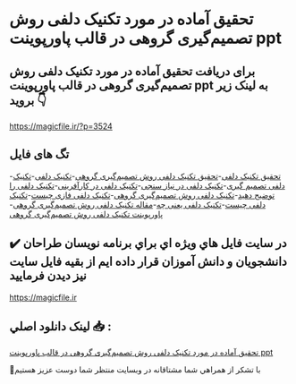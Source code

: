 # تحقیق آماده در مورد تکنیک دلفی روش تصمیم‌گیری گروهی در قالب پاورپوینت ppt

## برای دریافت تحقیق آماده در مورد تکنیک دلفی روش تصمیم‌گیری گروهی در قالب پاورپوینت ppt به لینک زیر بروید 👇

https://magicfile.ir/?p=3524

## تگ های فایل

-[تحقیق تکنیک دلفی](https://magicfile.ir/product/%d8%aa%d8%ad%d9%82%db%8c%d9%82-%d8%aa%da%a9%d9%86%db%8c%da%a9-%d8%af%d9%84%d9%81%db%8c-%d8%b1%d9%88%d8%b4-%d8%aa%d8%b5%d9%85%db%8c%d9%85%da%af%db%8c%d8%b1%db%8c-%da%af%d8%b1%d9%88%d9%87%db%8c-%d9%be%d8%a7%d9%88%d8%b1%d9%be%d9%88%db%8c%d9%86%d8%aa/)-[تحقیق تکنیک دلفی روش تصمیم‌گیری گروهی](https://magicfile.ir/product/%d8%aa%d8%ad%d9%82%db%8c%d9%82-%d8%aa%da%a9%d9%86%db%8c%da%a9-%d8%af%d9%84%d9%81%db%8c-%d8%b1%d9%88%d8%b4-%d8%aa%d8%b5%d9%85%db%8c%d9%85%da%af%db%8c%d8%b1%db%8c-%da%af%d8%b1%d9%88%d9%87%db%8c-%d9%be%d8%a7%d9%88%d8%b1%d9%be%d9%88%db%8c%d9%86%d8%aa/)-[تکنیک دلفی](https://magicfile.ir/product/%d8%aa%d8%ad%d9%82%db%8c%d9%82-%d8%aa%da%a9%d9%86%db%8c%da%a9-%d8%af%d9%84%d9%81%db%8c-%d8%b1%d9%88%d8%b4-%d8%aa%d8%b5%d9%85%db%8c%d9%85%da%af%db%8c%d8%b1%db%8c-%da%af%d8%b1%d9%88%d9%87%db%8c-%d9%be%d8%a7%d9%88%d8%b1%d9%be%d9%88%db%8c%d9%86%d8%aa/)-[تکنیک دلفی تصمیم گیری](https://magicfile.ir/product/%d8%aa%d8%ad%d9%82%db%8c%d9%82-%d8%aa%da%a9%d9%86%db%8c%da%a9-%d8%af%d9%84%d9%81%db%8c-%d8%b1%d9%88%d8%b4-%d8%aa%d8%b5%d9%85%db%8c%d9%85%da%af%db%8c%d8%b1%db%8c-%da%af%d8%b1%d9%88%d9%87%db%8c-%d9%be%d8%a7%d9%88%d8%b1%d9%be%d9%88%db%8c%d9%86%d8%aa/)-[تکنیک دلفی در نیاز سنجی](https://magicfile.ir/product/%d8%aa%d8%ad%d9%82%db%8c%d9%82-%d8%aa%da%a9%d9%86%db%8c%da%a9-%d8%af%d9%84%d9%81%db%8c-%d8%b1%d9%88%d8%b4-%d8%aa%d8%b5%d9%85%db%8c%d9%85%da%af%db%8c%d8%b1%db%8c-%da%af%d8%b1%d9%88%d9%87%db%8c-%d9%be%d8%a7%d9%88%d8%b1%d9%be%d9%88%db%8c%d9%86%d8%aa/)-[تکنیک دلفی در کارآفرینی](https://magicfile.ir/product/%d8%aa%d8%ad%d9%82%db%8c%d9%82-%d8%aa%da%a9%d9%86%db%8c%da%a9-%d8%af%d9%84%d9%81%db%8c-%d8%b1%d9%88%d8%b4-%d8%aa%d8%b5%d9%85%db%8c%d9%85%da%af%db%8c%d8%b1%db%8c-%da%af%d8%b1%d9%88%d9%87%db%8c-%d9%be%d8%a7%d9%88%d8%b1%d9%be%d9%88%db%8c%d9%86%d8%aa/)-[تکنیک دلفی را توضیح دهید](https://magicfile.ir/product/%d8%aa%d8%ad%d9%82%db%8c%d9%82-%d8%aa%da%a9%d9%86%db%8c%da%a9-%d8%af%d9%84%d9%81%db%8c-%d8%b1%d9%88%d8%b4-%d8%aa%d8%b5%d9%85%db%8c%d9%85%da%af%db%8c%d8%b1%db%8c-%da%af%d8%b1%d9%88%d9%87%db%8c-%d9%be%d8%a7%d9%88%d8%b1%d9%be%d9%88%db%8c%d9%86%d8%aa/)-[تکنیک دلفی روش تصمیم‌گیری گروهی](https://magicfile.ir/product/%d8%aa%d8%ad%d9%82%db%8c%d9%82-%d8%aa%da%a9%d9%86%db%8c%da%a9-%d8%af%d9%84%d9%81%db%8c-%d8%b1%d9%88%d8%b4-%d8%aa%d8%b5%d9%85%db%8c%d9%85%da%af%db%8c%d8%b1%db%8c-%da%af%d8%b1%d9%88%d9%87%db%8c-%d9%be%d8%a7%d9%88%d8%b1%d9%be%d9%88%db%8c%d9%86%d8%aa/)-[تکنیک دلفی فازی چیست](https://magicfile.ir/product/%d8%aa%d8%ad%d9%82%db%8c%d9%82-%d8%aa%da%a9%d9%86%db%8c%da%a9-%d8%af%d9%84%d9%81%db%8c-%d8%b1%d9%88%d8%b4-%d8%aa%d8%b5%d9%85%db%8c%d9%85%da%af%db%8c%d8%b1%db%8c-%da%af%d8%b1%d9%88%d9%87%db%8c-%d9%be%d8%a7%d9%88%d8%b1%d9%be%d9%88%db%8c%d9%86%d8%aa/)-[تکنیک دلفی چیست](https://magicfile.ir/product/%d8%aa%d8%ad%d9%82%db%8c%d9%82-%d8%aa%da%a9%d9%86%db%8c%da%a9-%d8%af%d9%84%d9%81%db%8c-%d8%b1%d9%88%d8%b4-%d8%aa%d8%b5%d9%85%db%8c%d9%85%da%af%db%8c%d8%b1%db%8c-%da%af%d8%b1%d9%88%d9%87%db%8c-%d9%be%d8%a7%d9%88%d8%b1%d9%be%d9%88%db%8c%d9%86%d8%aa/)-[تکنیک دلفی یعنی چه](https://magicfile.ir/product/%d8%aa%d8%ad%d9%82%db%8c%d9%82-%d8%aa%da%a9%d9%86%db%8c%da%a9-%d8%af%d9%84%d9%81%db%8c-%d8%b1%d9%88%d8%b4-%d8%aa%d8%b5%d9%85%db%8c%d9%85%da%af%db%8c%d8%b1%db%8c-%da%af%d8%b1%d9%88%d9%87%db%8c-%d9%be%d8%a7%d9%88%d8%b1%d9%be%d9%88%db%8c%d9%86%d8%aa/)-[مقاله تکنیک دلفی روش تصمیم‌گیری گروهی](https://magicfile.ir/product/%d8%aa%d8%ad%d9%82%db%8c%d9%82-%d8%aa%da%a9%d9%86%db%8c%da%a9-%d8%af%d9%84%d9%81%db%8c-%d8%b1%d9%88%d8%b4-%d8%aa%d8%b5%d9%85%db%8c%d9%85%da%af%db%8c%d8%b1%db%8c-%da%af%d8%b1%d9%88%d9%87%db%8c-%d9%be%d8%a7%d9%88%d8%b1%d9%be%d9%88%db%8c%d9%86%d8%aa/)-[پاورپوینت تکنیک دلفی روش تصمیم‌گیری گروهی](https://magicfile.ir/product/%d8%aa%d8%ad%d9%82%db%8c%d9%82-%d8%aa%da%a9%d9%86%db%8c%da%a9-%d8%af%d9%84%d9%81%db%8c-%d8%b1%d9%88%d8%b4-%d8%aa%d8%b5%d9%85%db%8c%d9%85%da%af%db%8c%d8%b1%db%8c-%da%af%d8%b1%d9%88%d9%87%db%8c-%d9%be%d8%a7%d9%88%d8%b1%d9%be%d9%88%db%8c%d9%86%d8%aa/)

## ✔️ در سايت فايل هاي ويژه اي براي برنامه نويسان طراحان دانشجويان و دانش آموزان قرار داده ايم از بقيه فايل سايت نيز ديدن فرماييد

https://magicfile.ir


## لينک دانلود اصلي 📥 :

[تحقیق آماده در مورد تکنیک دلفی روش تصمیم‌گیری گروهی در قالب پاورپوینت ppt](https://magicfile.ir/product/%d8%aa%d8%ad%d9%82%db%8c%d9%82-%d8%aa%da%a9%d9%86%db%8c%da%a9-%d8%af%d9%84%d9%81%db%8c-%d8%b1%d9%88%d8%b4-%d8%aa%d8%b5%d9%85%db%8c%d9%85%da%af%db%8c%d8%b1%db%8c-%da%af%d8%b1%d9%88%d9%87%db%8c-%d9%be%d8%a7%d9%88%d8%b1%d9%be%d9%88%db%8c%d9%86%d8%aa/) 


🙏با تشکر از همراهي شما مشتاقانه در وبسایت منتظر شما دوست عزیز هستیم

